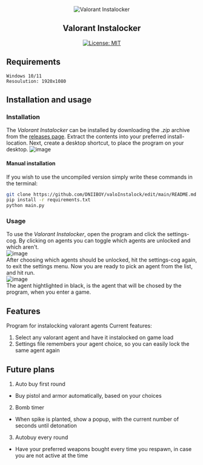 <p align="center">
  <img src="https://user-images.githubusercontent.com/32793938/178528272-1dffe953-b681-4622-ade3-8f8b0b5bdfcc.png" alt="Valorant Instalocker"/>
</p>


<h2 align="center">Valorant Instalocker</h2>

<p align="center">
<a href="https://github.com/DNIIBOY/valoInstalock/blob/main/LICENSE"><img alt="License: MIT"></a>
</p>

## Requirements
```
Windows 10/11
Resoulution: 1920x1080
```


## Installation and usage

### Installation

The _Valorant Instalocker_ can be installed by downloading the _.zip_ archive from the <a href="https://github.com/DNIIBOY/valoInstalock/releases">releases page</a>.
Extract the contents into your preferred install-location. Next, create a desktop shortcut, to place the program on your desktop.
![image](https://user-images.githubusercontent.com/32793938/178540212-b5494df4-101f-47cc-a251-6834d2e0f8fb.png)

#### Manual installation
If you wish to use the uncompiled version simply write these commands in the terminal:
```sh
git clone https://github.com/DNIIBOY/valoInstalock/edit/main/README.md
pip install -r requirements.txt
python main.py
```


### Usage
To use the _Valorant Instalocker_, open the program and click the settings-cog. By clicking on agents you can toggle which agents are unlocked and which aren't.
<br>
![image](https://user-images.githubusercontent.com/32793938/178541096-16c6f3ae-9bdb-4737-9d08-c10ba8fdf896.png) <br>
After choosing which agents should be unlocked, hit the settings-cog again, to exit the settings menu.
Now you are ready to pick an agent from the list, and hit run.
<br>
![image](https://user-images.githubusercontent.com/32793938/178541992-050637f3-d34d-49ce-88a7-4cbea7f8985d.png) <br>
The agent hightlighted in black, is the agent that will be chosed by the program, when you enter a game.

## Features
Program for instalocking valorant agents
Current features:
1. Select any valorant agent and have it instalocked on game load
1. Settings file remembers your agent choice, so you can easily lock the same agent again

## Future plans
1. Auto buy first round
  - Buy pistol and armor automatically, based on your choices
2. Bomb timer
  - When spike is planted, show a popup, with the current number of seconds until detonation
3. Autobuy every round
  - Have your preferred weapons bought every time you respawn, in case you are not active at the time

